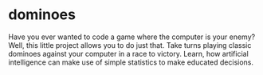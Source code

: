 # dominoes
Have you ever wanted to code a game where the computer is your enemy? Well, this little project allows you to do just that. Take turns playing classic dominoes against your computer in a race to victory. Learn, how artificial intelligence can make use of simple statistics to make educated decisions.
